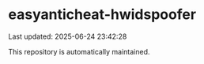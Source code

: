 # easyanticheat-hwidspoofer

Last updated: 2025-06-24 23:42:28

This repository is automatically maintained.

